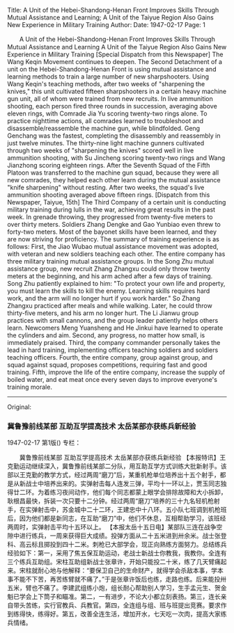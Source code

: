 Title: A Unit of the Hebei-Shandong-Henan Front Improves Skills Through Mutual Assistance and Learning; A Unit of the Taiyue Region Also Gains New Experience in Military Training
Author:
Date: 1947-02-17
Page: 1

　　A Unit of the Hebei-Shandong-Henan Front
    Improves Skills Through Mutual Assistance and Learning
    A Unit of the Taiyue Region Also Gains New Experience in Military Training
    [Special Dispatch from this Newspaper] The Wang Keqin Movement continues to deepen. The Second Detachment of a unit on the Hebei-Shandong-Henan Front is using mutual assistance and learning methods to train a large number of new sharpshooters. Using Wang Keqin's teaching methods, after two weeks of "sharpening the knives," this unit cultivated fifteen sharpshooters in a certain heavy machine gun unit, all of whom were trained from new recruits. In live ammunition shooting, each person fired three rounds in succession, averaging above eleven rings, with Comrade Jia Yu scoring twenty-two rings alone. To practice nighttime actions, all comrades learned to troubleshoot and disassemble/reassemble the machine gun, while blindfolded. Geng Genchang was the fastest, completing the disassembly and reassembly in just twelve minutes. The thirty-nine light machine gunners cultivated through two weeks of "sharpening the knives" scored well in live ammunition shooting, with Su Jincheng scoring twenty-two rings and Wang Jianzhong scoring eighteen rings. After the Seventh Squad of the Fifth Platoon was transferred to the machine gun squad, because they were all new comrades, they helped each other learn during the mutual assistance "knife sharpening" without resting. After two weeks, the squad's live ammunition shooting averaged above fifteen rings.
    [Dispatch from this Newspaper, Taiyue, 15th] The Third Company of a certain unit is conducting military training during lulls in the war, achieving great results in the past week. In grenade throwing, they progressed from twenty-five meters to over thirty meters. Soldiers Zhang Dengke and Gao Yunbiao even threw to forty-two meters. Most of the bayonet skills have been learned, and they are now striving for proficiency. The summary of training experience is as follows: First, the Jiao Wubao mutual assistance movement was adopted, with veteran and new soldiers teaching each other. The entire company has three military training mutual assistance groups. In the Song Zhu mutual assistance group, new recruit Zhang Zhangxu could only throw twenty meters at the beginning, and his arm ached after a few days of training. Song Zhu patiently explained to him: "To protect your own life and property, you must learn the skills to kill the enemy. Learning skills requires hard work, and the arm will no longer hurt if you work harder." So Zhang Zhangxu practiced after meals and while walking. Later, he could throw thirty-five meters, and his arm no longer hurt. The Li Jianwu group practices with small cannons, and the group leader patiently helps others learn. Newcomers Meng Yuansheng and He Jinkui have learned to operate the cylinders and aim. Second, any progress, no matter how small, is immediately praised. Third, the company commander personally takes the lead in hard training, implementing officers teaching soldiers and soldiers teaching officers. Fourth, the entire company, group against group, and squad against squad, proposes competitions, requiring fast and good training. Fifth, improve the life of the entire company, increase the supply of boiled water, and eat meat once every seven days to improve everyone's training morale.



<hr /> 

Original: 


### 冀鲁豫前线某部  互助互学提高技术  太岳某部亦获练兵新经验

1947-02-17
第1版()
专栏：

　　冀鲁豫前线某部
    互助互学提高技术
    太岳某部亦获练兵新经验
    【本报特讯】王克勤运动继续深入，冀鲁豫前线某部二分队，用互助互学方式训练大批新射手。该部以王克勤的教学方式，经过两周“磨刀”后，某重机枪单位培养出十五个射手，都是从新战士中培养出来的。实弹射击每人连发三弹，平均十一环以上，贾玉同志独得廿二环。为着练习夜间动作，他们每个同志都蒙上眼学会排除故障和大小拆卸，耿根昌最快，拆装一次只要十二分钟。经过两周“磨刀”培养的三十九名轻机枪射手，在实弹射击中，苏金城中二十二环，王建忠中十八环。五小队七班调到机枪班后，因为他们都是新同志，在互助“磨刀”中，他们不休息，互相帮助学习，该班经两周时，实弹射击平均十五环以上。
    【本报太岳十五日电】某部队三连在战争空隙中进行练兵，一周来获得巨大成绩。投弹方面从二十五米进到卅余米。战士张登科、高云标且掷投到四十二米。刺枪已大部学会，现正向熟练方面努力。总结练兵经验如下：第一，采用了焦五保互助运动，老战士新战士你教我，我教你。全连有三个练兵互助组。宋柱互助组新战士张章许，开始只能投二十米，练了几天臂痛起来。宋柱就耐心地与他解释：“要保卫自己的生命财产，就得学会杀敌本事，学本事不能不下苦，再苦练臂就不痛了。”于是张章许饭后也练，走路也练。后来能投卅五米，臂也不痛了。李建武组练小炮，组长耐心帮助别人学习，生手孟元生、贺金魁已学会上下筒子和瞄准。第二，一有进步，不论大小都立刻表扬。第三，连长亲自带头苦练，实行官教兵、兵教官。第四，全连组与组、班与班提出竞赛。要求作到练得快，练得好。第五，改善全连生活，增加开水，七天吃一次肉，提高大家练兵情绪。
